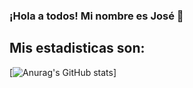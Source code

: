 ### ¡Hola a todos! Mi nombre es José 👋

## Mis estadisticas son:

[![Anurag's GitHub stats](https://github-readme-stats.vercel.app/api?username=JesusArellano16)]

